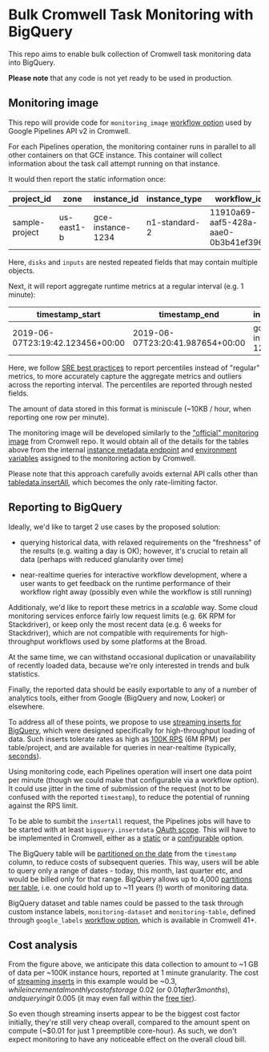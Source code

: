 # Bulk Cromwell Task Monitoring with BigQuery

This repo aims to enable bulk collection
of Cromwell task monitoring data into BigQuery.

**Please note** that any code is not yet
ready to be used in production.

## Monitoring image

This repo will provide code for `monitoring_image`
[workflow option](https://cromwell.readthedocs.io/en/stable/wf_options/Google/)
used by Google Pipelines API v2 in Cromwell.

For each Pipelines operation, the monitoring container
runs in parallel to all other containers on that GCE instance.
This container will collect information about
the task call attempt running on that instance.

It would then report the static information once:

| project_id | zone | instance_id | instance_type | workflow_id  | workflow_name | task_call_name | task_call_index | task_call_attempt | preemptible | cpu_count | mem_size_GB | disks.type | disks.path | disks.size_GB | inputs.type | inputs.key | inputs.value | inputs.size_GB |
| ------------- | ------------- | ------------- | ------------- | ------------- | ------------- | ------------- | ------------- | ------------- | ------------- | ------------- | ------------- | ------------- | ------------- | ------------- | ------------- | ------------- | ------------- | ------------- |
| sample-project | us-east1-b | gce-instance-1234 | n1-standard-2 | 11910a69-aaf5-428a-aae0-0b3b41ef396c | ExampleWorkflow | Task_Hello | 1 | 2 | True | 2 | 7.5 | PERSISTENT_HDD | /cromwell_root | 25 | File | bam | gs://bucket/input.bam | 2.5 |

Here, `disks` and `inputs` are nested repeated fields that may contain multiple objects.

Next, it will report aggregate runtime metrics at a regular interval (e.g. 1 minute):

| timestamp_start | timestamp_end | instance_id | cpu_usage_percent.p50 | cpu_usage_percent.p75 | cpu_usage_percent.p95 | cpu_usage_percent.p99 | mem_usage_percent.p50 | mem_usage_percent.p75 | mem_usage_percent.p95 | mem_usage_percent.p99 | disks.path | disks.size_usage_percent.p50 | disks.size_usage_percent.p75 | disks.size_usage_percent.p95 | disks.size_usage_percent.p99 | disks.read_iops.p50 | disks.read_iops.p75 | disks.read_iops.p95 | disks.read_iops.p99 | disks.write_iops.p50 | disks.write_iops.p75 | disks.write_iops.p95 | disks.write_iops.p99 |
| ------------- | ------------- | ------------- | ------------- | ------------- | ------------- | ------------- | ------------- | ------------- | ------------- | ------------- | ------------- | ------------- | ------------- | ------------- | ------------- | ------------- | ------------- | ------------- | ------------- | ------------- | ------------- |  ------------- |  ------------- |
| 2019-06-07T23:19:42.123456+00:00 | 2019-06-07T23:20:41.987654+00:00 | gce-instance-1234 |    25 | 60 | 75 | 80    |    60 | 70 | 85 | 90    | /cromwell_root |     20 | 25 | 30 | 35    |    100 | 100 | 150 | 175    |    200 | 200 | 250 | 300    |

Here, we follow
[SRE best practices](https://landing.google.com/sre/sre-book/chapters/monitoring-distributed-systems/)
to report percentiles instead of "regular" metrics,
to more accurately capture the aggregate metrics and outliers across the reporting interval.
The percentiles are reported through nested fields.

The amount of data stored in this format is miniscule (~10KB / hour, when reporting one row per minute).

The monitoring image will be developed similarly to the
["official" monitoring image](https://github.com/broadinstitute/cromwell/blob/develop/supportedBackends/google/pipelines/v2alpha1/src/main/resources/cromwell-monitor/monitor.py) from Cromwell repo.
It would obtain all of the details for the tables above from the internal
[instance metadata endpoint](https://cloud.google.com/compute/docs/storing-retrieving-metadata) and
[environment variables](https://github.com/broadinstitute/cromwell/blob/develop/supportedBackends/google/pipelines/v2alpha1/src/main/scala/cromwell/backend/google/pipelines/v2alpha1/api/MonitoringAction.scala)
assigned to the monitoring action by Cromwell.

Please note that this approach carefully avoids external API calls other than
[tabledata.insertAll](https://cloud.google.com/bigquery/docs/reference/rest/v2/tabledata/insertAll),
which becomes the only rate-limiting factor.

## Reporting to BigQuery

Ideally, we'd like to target 2 use cases by the proposed solution:

- querying historical data, with relaxed requirements
  on the "freshness" of the results (e.g. waiting a day is OK);
  however, it's crucial to retain all data
  (perhaps with reduced glanularity over time)

- near-realtime queries for interactive workflow development, where
  a user wants to get feedback on the runtime performance of their
  workflow right away (possibly even while the workflow is still running)

Additionaly, we'd like to report these metrics in a _scalable_ way.
Some cloud monitoring services enforce fairly
low request limits (e.g. 6K RPM for Stackdriver),
or keep only the most recent data (e.g. 6 weeks for Stackdriver),
which are not compatible with requirements for
high-throughput workflows used by some platforms at the Broad.

At the same time, we can withstand occasional duplication or
unavailability of recently loaded data,
because we're only interested in trends and bulk statistics.

Finally, the reported data should be easily exportable
to any of a number of analytics tools,
either from Google (BigQuery and now, Looker) or elsewhere.

To address all of these points, we propose to use
[streaming inserts for BigQuery](https://cloud.google.com/bigquery/streaming-data-into-bigquery),
which were designed specifically for high-throughput loading
of data. Such inserts tolerate rates as high as
[100K RPS](https://cloud.google.com/bigquery/quotas#streaming_inserts)
(6M RPM) per table/project, and are available for queries in near-realtime (typically,
[seconds](https://cloud.google.com/bigquery/streaming-data-into-bigquery#dataavailability)).

Using monitoring code, each Pipelines operation
will insert one data point per minute
(though we could make that configurable via a workflow option).
It could use jitter in the time of submission of the request
(not to be confused with the reported `timestamp`),
to reduce the potential of running against the RPS limit.

To be able to sumbit the `insertAll` request,
the Pipelines jobs will have to be started with at least `bigquery.insertdata`
[OAuth scope](https://cloud.google.com/bigquery/docs/reference/rest/v2/tabledata/insertAll#authorization-scopes).
This will have to be implemented in Cromwell,
either as a [static](https://github.com/broadinstitute/cromwell/blob/6d737b056aca1f3c56c0e7bc212267ea912812bc/supportedBackends/google/pipelines/v2alpha1/src/main/scala/cromwell/backend/google/pipelines/v2alpha1/GenomicsFactory.scala#L148-L156)
or a [configurable](https://github.com/broadinstitute/cromwell/issues/4638) option.

The BigQuery table will be [partitioned on the date](https://cloud.google.com/bigquery/docs/querying-partitioned-tables)
from the `timestamp` column,
to reduce costs of subsequent queries.
This way, users will be able to query only a range of dates -
today, this month, last quarter etc,
and would be billed only for that range.
BigQuery allows up to 4,000
[partitions per table](https://cloud.google.com/bigquery/quotas#partitioned_tables),
i.e. one could hold up to ~11 years (!) worth of monitoring data.

BigQuery dataset and table names
could be passed to the task through custom instance labels,
`monitoring-dataset` and `monitoring-table`, defined through `google_labels`
[workflow option](https://cromwell.readthedocs.io/en/stable/wf_options/Google/),
which is available in Cromwell 41+.

## Cost analysis

From the figure above, we anticipate this data collection to amount to
~1 GB of data per ~100K instance hours,
reported at 1 minute granularity.
The cost of [streaming inserts](https://cloud.google.com/bigquery/pricing#streaming_pricing)
in this example would be ~$0.3, while
incremental monthly cost of storage ~$0.02 (or $0.01 after 3 months),
and querying it ~$0.005 (it may even fall within the
[free tier](https://cloud.google.com/bigquery/pricing#free-tier)).

So even though streaming inserts appear to be the biggest
cost factor initially, they're still very cheap overall,
compared to the amount spent on compute
(~$0.01 for just 1 preemptible core-hour).
As such, we don't expect monitoring
to have any noticeable effect on the overall cloud bill.
